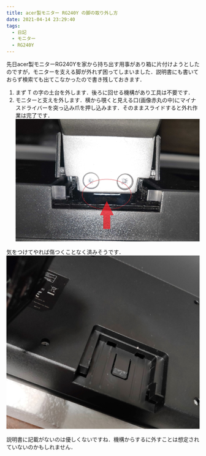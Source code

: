 ```yaml
---
title: acer製モニター RG240Y の脚の取り外し方
date: 2021-04-14 23:29:40
tags:
  - 日記
  - モニター
  - RG240Y
---
```

先日acer製モニターRG240Yを家から持ち出す用事があり箱に片付けようとしたのですが，モニターを支える脚が外れず困ってしまいました．説明書にも書いておらず検索ても出てこなかったので書き残しておきます．

<!-- more -->
1. まず T の字の土台を外します．後ろに回せる機構があり工具は不要です．
1. モニターと支えを外します．横から覗くと見える口(画像赤丸の中)にマイナスドライバーを突っ込み爪を押し込みます．そのままスライドすると外れ作業は完了です．
![](/images/acer-rg240y-put-away/naka.jpg)

気をつけてやれば傷つくことなく済みそうです．
![](/images/acer-rg240y-put-away/owari.jpg)


説明書に記載がないのは優しくないですね．機構からするに外すことは想定されていないのかもしれません．